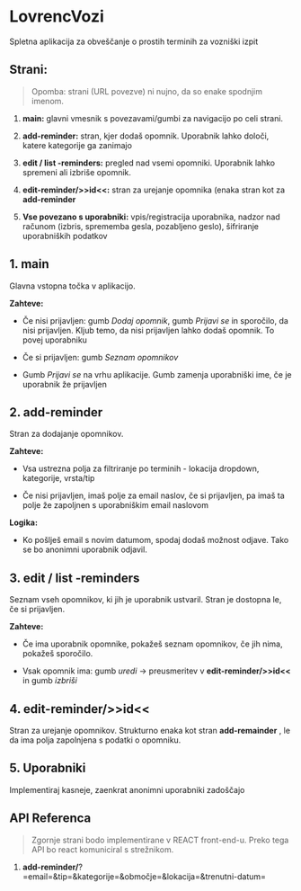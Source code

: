 
# LovrencVozi

  

Spletna aplikacija za obveščanje o prostih terminih za vozniški izpit

  

## Strani:

  

> Opomba: strani (URL povezve) ni nujno, da so enake spodnjim imenom.

  

1.  **main:** glavni vmesnik s povezavami/gumbi za navigacijo po celi strani.

2.  **add-reminder:** stran, kjer dodaš opomnik. Uporabnik lahko določi, katere kategorije ga zanimajo

3.  **edit / list -reminders:** pregled nad vsemi opomniki. Uporabnik lahko spremeni ali izbriše opomnik.

4.  **edit-reminder/>>id<<:** stran za urejanje opomnika (enaka stran kot za **add-reminder**

5.  **Vse povezano s uporabniki:** vpis/registracija uporabnika, nadzor nad računom (izbris, sprememba gesla, pozabljeno geslo), šifriranje uporabniških podatkov

  

## 1. main

  

Glavna vstopna točka v aplikacijo.

  

**Zahteve:**

- Če nisi prijavljen: gumb *Dodaj opomnik*, gumb *Prijavi se* in sporočilo, da nisi prijavljen. Kljub temo, da nisi prijavljen lahko dodaš opomnik. To povej uporabniku

- Če si prijavljen: gumb *Seznam opomnikov*

- Gumb *Prijavi se* na vrhu aplikacije. Gumb zamenja uporabniški ime, če je uporabnik že prijavljen

  

## 2. add-reminder

  

Stran za dodajanje opomnikov.

  

**Zahteve:**

- Vsa ustrezna polja za filtriranje po terminih - lokacija dropdown, kategorije, vrsta/tip

- Če nisi prijavljen, imaš polje za email naslov, če si prijavljen, pa imaš ta polje že zapoljnen s uporabniškim email naslovom

  

**Logika:**

- Ko pošlješ email s novim datumom, spodaj dodaš možnost odjave. Tako se bo anonimni uporabnik odjavil.

  

## 3. edit / list -reminders

  

Seznam vseh opomnikov, ki jih je uporabnik ustvaril. Stran je dostopna le, če si prijavljen.

  

**Zahteve:**

- Če ima uporabnik opomnike, pokažeš seznam opomnikov, če jih nima, pokažeš sporočilo.

- Vsak opomnik ima: gumb *uredi* -> preusmeritev v **edit-reminder/>>id<<** in gumb *izbriši*

  

## 4. edit-reminder/>>id<<

  

Stran za urejanje opomnikov. Strukturno enaka kot stran **add-remainder** , le da ima polja zapolnjena s podatki o opomniku.

  

## 5. Uporabniki

  

Implementiraj kasneje, zaenkrat anonimni uporabniki zadoščajo


## API Referenca

> Zgornje strani bodo implementirane v REACT front-end-u. Preko tega API bo react komuniciral s strežnikom.

1. **add-reminder/**?=email=&tip=&kategorije=&območje=&lokacija=&trenutni-datum=